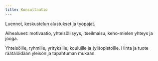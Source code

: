 ```yaml
---
title: Konsultaatio
---
```


Luennot, keskustelun alustukset ja työpajat.

Aihealueet: motivaatio, yhteisöllisyys, itseilmaisu, keho-mielen yhteys ja jooga.

Yhteisöille, ryhmille, yrityksille, kouluille ja (yli)opistoille. Hinta ja tuote räätälöidään yleisön ja tapahtuman mukaan.
